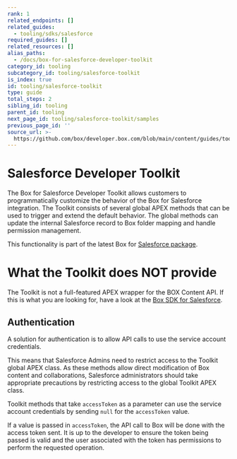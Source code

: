 ```yaml
---
rank: 1
related_endpoints: []
related_guides:
  - tooling/sdks/salesforce
required_guides: []
related_resources: []
alias_paths:
  - /docs/box-for-salesforce-developer-toolkit
category_id: tooling
subcategory_id: tooling/salesforce-toolkit
is_index: true
id: tooling/salesforce-toolkit
type: guide
total_steps: 2
sibling_id: tooling
parent_id: tooling
next_page_id: tooling/salesforce-toolkit/samples
previous_page_id: ''
source_url: >-
  https://github.com/box/developer.box.com/blob/main/content/guides/tooling/salesforce-toolkit/index.md
---
```

# Salesforce Developer Toolkit

The Box for Salesforce Developer Toolkit allows customers to programmatically
customize the behavior of the Box for Salesforce integration. The Toolkit
consists of several global APEX methods that can be used to trigger and extend
the default behavior. The global methods can update the internal Salesforce
record to Box folder mapping and handle permission management.

<Message type='notice'>

This functionality is part of the latest Box for
[Salesforce package][sf-package].

</Message>

<Message type='warning'>

# What the Toolkit does NOT provide

The Toolkit is not a full-featured APEX wrapper for the BOX Content API. If
this is what you are looking for, have a look at the
[Box SDK for Salesforce][sf-sdk].

</Message>

## Authentication

A solution for authentication is to allow API calls to use the service
account credentials.

This means that Salesforce Admins need to restrict access to the Toolkit global
APEX class. As these methods allow direct modification of Box content and
collaborations, Salesforce administrators should take appropriate precautions
by restricting access to the global Toolkit APEX class.

Toolkit methods that take `accessToken` as a parameter can use the service
account credentials by sending `null` for the `accessToken` value.

If a value is passed in `accessToken`, the API call to Box will be done with
the access token sent. It is up to the developer to ensure the token being
passed is valid and the user associated with the token has permissions to
perform the requested operation.

<!-- i18n-enable localize-links -->

[sf-package]: https://support.box.com/hc/en-us/articles/360044195713-Installing-and-Configuring-Box-For-Salesforce
[sf-sdk]: https://github.com/box/box-salesforce-sdk
<!-- i18n-disable localize-links -->